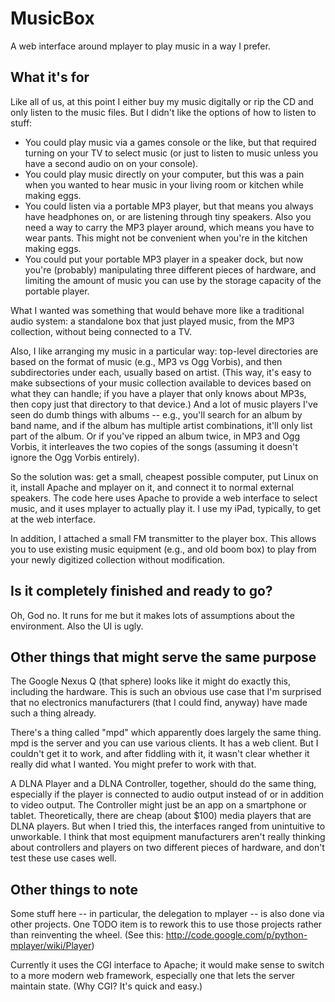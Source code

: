 MusicBox
========

A web interface around mplayer to play music in a way I prefer.

What it's for
-------------

Like all of us, at this point I either buy my music digitally or rip
the CD and only listen to the music files.  But I didn't like the options
of how to listen to stuff:
* You could play music via a games console or the like, but that required
  turning on your TV to select music (or just to listen to music unless you
  have a second audio on on your console).
* You could play music directly on your computer, but this was a pain when
  you wanted to hear music in your living room or kitchen while making eggs.
* You could listen via a portable MP3 player, but that means you always have
  headphones on, or are listening through tiny speakers.  Also you need a
  way to carry the MP3 player around, which means you have to wear pants.
  This might not be convenient when you're in the kitchen making eggs.
* You could put your portable MP3 player in a speaker dock, but now you're
  (probably) manipulating three different pieces of hardware, and limiting
  the amount of music you can use by the storage capacity of the portable
  player.

What I wanted was something that would behave more like a traditional audio
system: a standalone box that just played music, from the MP3 collection,
without being connected to a TV.

Also, I like arranging my music in a particular way: top-level directories
are based on the format of music (e.g., MP3 vs Ogg Vorbis), and then
subdirectories under each, usually based on artist.  (This way, it's easy
to make subsections of your music collection available to devices based on what
they can handle; if you have a player that only knows about MP3s, then copy just
that directory to that device.)  And a lot of music players I've seen do dumb
things with albums -- e.g., you'll search for an album by band name, and if
the album has multiple artist combinations, it'll only list part of the album.
Or if you've ripped an album twice, in MP3 and Ogg Vorbis, it interleaves the
two copies of the songs (assuming it doesn't ignore the Ogg Vorbis entirely).

So the solution was: get a small, cheapest possible computer, put Linux on it,
install Apache and mplayer on it, and connect it to normal external speakers.
The code here uses Apache to provide a web interface to select music, and it
uses mplayer to actually play it.  I use my iPad, typically, to get at the
web interface.

In addition, I attached a small FM transmitter to the player box.
This allows you to use existing music equipment (e.g., and old boom box)
to play from your newly digitized collection without modification.


Is it completely finished and ready to go?
------------------------------------------

Oh, God no.  It runs for me but it makes lots of assumptions about
the environment.  Also the UI is ugly.

Other things that might serve the same purpose
----------------------------------------------

The Google Nexus Q (that sphere) looks like it might do exactly this, including the hardware.
This is such an obvious use case that I'm surprised that no electronics
manufacturers (that I could find, anyway) have made such a thing already.

There's a thing called "mpd" which apparently does largely the same thing.
mpd is the server and you can use various clients.  It has a web client.
But I couldn't get it to work, and after fiddling with it, it wasn't clear
whether it really did what I wanted.  You might prefer to work with
that.

A DLNA Player and a DLNA Controller, together, should do the same thing,
especially if the player is connected to audio output instead of or in addition
to video output.  The Controller might just be an app on a smartphone or tablet.
Theoretically, there are cheap (about $100) media players that are DLNA players.
But when I tried this, the interfaces ranged from unintuitive to unworkable.
I think that most equipment manufacturers aren't really thinking about 
controllers and players on two different pieces of hardware, and don't
test these use cases well.

Other things to note
--------------------

Some stuff here -- in particular, the delegation to mplayer -- is also
done via other projects.  One TODO item is to rework this to use those
projects rather than reinventing the wheel.
(See this: http://code.google.com/p/python-mplayer/wiki/Player)

Currently it uses the CGI interface to Apache; it would make sense to
switch to a more modern web framework, especially one that lets the
server maintain state.  (Why CGI?  It's quick and easy.)

